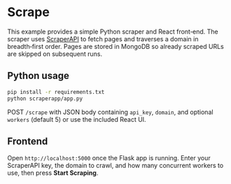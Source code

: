# Scrape

This example provides a simple Python scraper and React front‑end. The scraper
uses [ScraperAPI](https://www.scraperapi.com/) to fetch pages and traverses a
domain in breadth‑first order. Pages are stored in MongoDB so already scraped
URLs are skipped on subsequent runs.

## Python usage

```bash
pip install -r requirements.txt
python scraperapp/app.py
```

POST `/scrape` with JSON body containing `api_key`, `domain`, and optional
`workers` (default 5) or use the included React UI.

## Frontend

Open `http://localhost:5000` once the Flask app is running. Enter your
ScraperAPI key, the domain to crawl, and how many concurrent workers to use,
then press **Start Scraping**.
